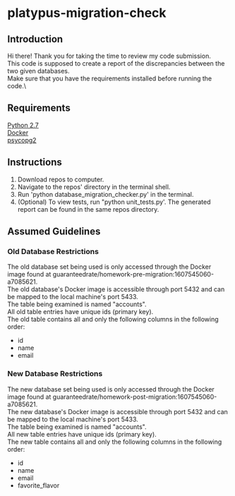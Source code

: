 # platypus-migration-check
## Introduction
Hi there! Thank you for taking the time to review my code submission.\
This code is supposed to create a report of the discrepancies between the two given databases.\
Make sure that you have the requirements installed before running the code.\

## Requirements
[Python 2.7](https://www.python.org/download/releases/2.7/)\
[Docker](https://www.docker.com/products/docker-desktop)\
[psycopg2](https://pypi.org/project/psycopg2/#files)

## Instructions
1. Download repos to computer.
2. Navigate to the repos' directory in the terminal shell.
3. Run 'python database_migration_checker.py' in the terminal.
4. (Optional) To view tests, run "python unit_tests.py'.
The generated report can be found in the same repos directory.

## Assumed Guidelines
### Old Database Restrictions
The old database set being used is only accessed through the Docker image found at guaranteedrate/homework-pre-migration:1607545060-a7085621.\
The old database's Docker image is accessible through port 5432 and can be mapped to the local machine's port 5433.\
The table being examined is named "accounts".\
All old table entries have unique ids (primary key).\
The old table contains all and only the following columns in the following order:
- id
- name
- email

### New Database Restrictions
The new database set being used is only accessed through the Docker image found at guaranteedrate/homework-post-migration:1607545060-a7085621.\
The new database's Docker image is accessible through port 5432 and can be mapped to the local machine's port 5433.\
The table being examined is named "accounts".\
All new table entries have unique ids (primary key).\
The new table contains all and only the following columns in the following order:
- id
- name
- email
- favorite_flavor